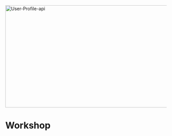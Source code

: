 <img src="https://socialify.git.ci/Thobani660/User-Profile-api/image?language=1&owner=1&name=1&stargazers=1&theme=Light" alt="User-Profile-api" width="640" height="320" />
<h1>Workshop</h1>
